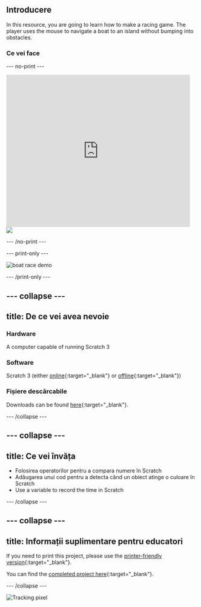 ## Introducere

In this resource, you are going to learn how to make a racing game. The player uses the mouse to navigate a boat to an island without bumping into obstacles.

### Ce vei face

\--- no-print \---

<div class="scratch-preview">
  <iframe allowtransparency="true" width="485" height="402" src="https://scratch.mit.edu/projects/embed/276662533/?autostart=false" frameborder="0" scrolling="no"></iframe>
  <img src="images/boat_race_demo.png">
</div>

\--- /no-print \---

\--- print-only \---

![boat race demo](images/boat_race_demo.png)

\--- /print-only \---

## \--- collapse \---

## title: De ce vei avea nevoie

### Hardware

A computer capable of running Scratch 3

### Software

Scratch 3 (either [online](https://rpf.io/scratchon){:target="_blank"} or [offline](https://rpf.io/scratchoff){:target="_blank"})

### Fișiere descărcabile

Downloads can be found [here](http://rpf.io/p/en/boat-race-go){:target="_blank"}.

\--- /collapse \---

## \--- collapse \---

## title: Ce vei învăța

- Folosirea operatorilor pentru a compara numere în Scratch
- Adăugarea unui cod pentru a detecta când un obiect atinge o culoare în Scratch
- Use a variable to record the time in Scratch

\--- /collapse \---

## \--- collapse \---

## title: Informații suplimentare pentru educatori

If you need to print this project, please use the [printer-friendly version](https://projects.raspberrypi.org/en/projects/boat-race/print){:target="_blank"}.

You can find the [completed project here](http://rpf.io/p/en/boat-race-get){:target="_blank"}.

\--- /collapse \---

![Tracking pixel](https://code.org/api/hour/begin_codeclub_boatrace.png)